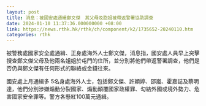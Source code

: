 ```yaml
---
layout: post
title: 消息：被國安處通緝鄭文傑　其父母及胞姐被帶返警署協助調查
date: 2024-01-10 11:37:36.000000000 +08:00
link: https://news.rthk.hk/rthk/ch/component/k2/1735652-20240110.htm
categories: rthk
---
```


被警務處國家安全處通緝、正身處海外人士鄭文傑，消息指，國安處人員早上突擊搜查鄭文傑父母及他兩名姐姐於屯門的住所，並分別將他們帶返警署調查，他們是否仍與鄭文傑有任何形式的聯絡或金錢往來。

國安處上月通緝多 5名身處海外人士，包括鄭文傑、許穎婷、邵嵐、霍嘉誌及蔡明達，他們分別涉嫌煽動分裂國家、煽動顛覆國家政權罪、勾結外國或境外勢力、危害國家安全罪等。警方各懸紅100萬元通緝。
